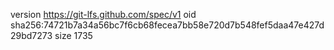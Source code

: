 version https://git-lfs.github.com/spec/v1
oid sha256:74721b7a34a56bc7f6cb68fecea7bb58e720d7b548fef5daa47e427d29bd7273
size 1735
